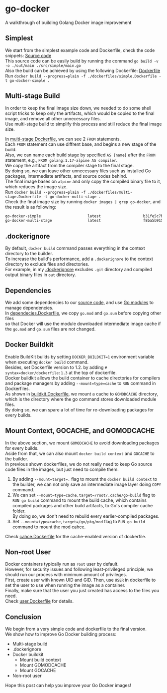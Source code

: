 # go-docker

A walkthrough of building Golang Docker image improvement

## Simplest

We start from the simplest example code and Dockerfile, check the code snippets: [Source code](./simple/main.go) \
This source code can be easily build by running the command `go build -v -o ./out/main ./src/simple/main.go` \
Also the build can be achieved by using the following Dockerfile: [Dockerfile](./dockerfiles/simple.Dockerfile) \
Run `docker build --progress=plain -f ./dockerfiles/simple.Dockerfile -t go-docker-simple .`

## Multi-stage Build

In order to keep the final image size down, we needed to do some shell script tricks to keep only the artifacts, which would be copied to the final image, and remove all other unnecessary files. \
Use multi-stage build to simplify this process and still reduce the final image size.

In [multi-stage Dockerfile](./dockerfiles/multi-stage.Dockerfile), we can see 2 `FROM` statements. \
Each `FROM` statement can use diffrent base, and begins a new stage of the build. \
Also, we can name each build stage by specified `AS {name}` after the `FROM` statement, e.g., `FROM golang:1.17-alpine AS compiler`. \
We copy the artifact from the compiler stage to the final stage. \
By doing so, we can leave other unnecessary files such as installed Go packages, intermediate artifacts, and source codes behind. \
The final image bases on `alpine` and only copy the compiled binary file to it, which reduces the image size. \
Run `docker build --progress=plain -f ./dockerfiles/multi-stage.Dockerfile -t go-docker-multi-stage .` \
Check the final image size by running `docker images | grep go-docker`, and the result is as following:

```sh
go-docker-simple                     latest                   b31fe5c7bca1   54 seconds ago      317MB
go-docker-multi-stage                latest                   f8ba5b915c94   About an hour ago   7.35MB
```

## .dockerignore

By default, `docker build` command passes everything in the context directory to the builder. \
To increase the build's performance, add a `.dockerignore` to the context directory to exclude files and directories. \
For example, in my [.dockerignore](./dockerignore) excludes `.git` directory and compiled output binary files in `out` directory.

## Dependencies

We add some dependencies to our [source code](./dependencies/main.go), and use [Go modules](https://go.dev/blog/using-go-modules) to manage dependencies. \
In [dependecies.Dockerfile](./dockerfiles/dependecies.Dockerfile), we copy `go.mod` and `go.sum` before copying other files \
so that Docker will use the module downloaded intermediate image cache if the `go.mod` and `go.sum` files are not changed.

## Docker Buildkit

Enable BuildKit builds by setting `DOCKER_BUILDKIT=1` environment variable when executing `docker build` command. \
Besides, set Dockerfile version to 1.2. by adding `# syntax=docker/dockerfile:1.3` at the top of dockerfile. \
Docker buildkit allows the build container to cache directories for compilers and package managers by adding `--mount=type=cache` to `RUN` command in Dockerfiles. \
As shown in [buildkit.Dockerfile](./dockerfiles/buildkit.Dockerfile), we mount a cache to `GOMODCACHE` directory, which is the directory where the go command stores downloaded module files. \
By doing so, we can spare a lot of time for re-downloading packages for every builds.

## Mount Context, GOCACHE, and GOMODCACHE

In the above section, we mount `GOMODCACHE` to avoid downloading packages for every builds. \
Aside from that, we can also mount `docker build context` and `GOCACHE` to the builder. \
In previous shown dockerfiles, we do not really need to keep Go source code files in the images, but just need to compile them.

1. By adding `--mount=target=.` flag to mount the `docker build context` to the builder, we can not only save an intermediate image layer doing `COPY` command.
2. We can set `--mount=type=cache,target=/root/.cache/go-build` flag to `RUN go build` command to mount the build cache, which contains compiled packages and other build artifacts, to Go's compiler cache folder. \
By doing so, we don't need to rebuild every earlier-compiled packages.
3. Set `--mount=type=cache,target=/go/pkg/mod` flag to `RUN go build` command to mount the mod cahce.

Check [cahce.Dockerfile](./cahce.Dockerfile) for the cache-enabled version of dockerfile.

## Non-root User

Docker containers typically run as `root` user by default. \
However, for security issues and following least-privileged principle, we should run our process with minimum amount of privileges. \
First, create user with known UID and GID.
Then, use `USER` in dockerfile to set the user to use when running the image as a container. \
Finally, make sure that the user you just created has access to the files you need. \
Check [user.Dockerfile](./user.Dockerfile) for details.

## Conclusion

We begin from a very simple code and dockerfile to the final version. \
We show how to improve Go Docker building process:

- Multi-stage build
- .dockerignore
- Docker buildkit
  - Mount build context
  - Mount GOMODCACHE
  - Mount GOCACHE
- Non-root user

Hope this post can help you improve your Go Docker images!
